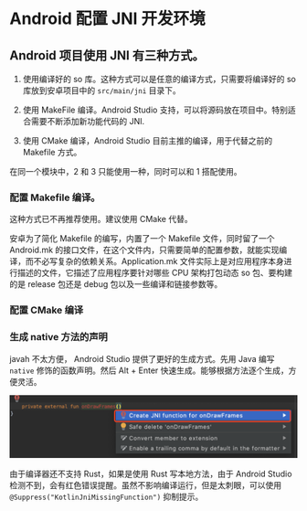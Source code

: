 # Android 配置 JNI 开发环境

## Android 项目使用 JNI 有三种方式。

1. 使用编译好的 so 库。这种方式可以是任意的编译方式，只需要将编译好的 so 库放到安卓项目中的 `src/main/jni` 目录下。

2. 使用 MakeFile 编译。Android Studio 支持，可以将源码放在项目中。特别适合需要不断添加新功能代码的 JNI.

3. 使用 CMake 编译，Android Studio 目前主推的编译，用于代替之前的 Makefile 方式。

在同一个模块中，2 和 3 只能使用一种，同时可以和 1 搭配使用。

### 配置 Makefile 编译。

这种方式已不再推荐使用。建议使用 CMake 代替。

安卓为了简化 Makefile 的编写，内置了一个 Makefile 文件，同时留了一个 Android.mk 的接口文件，在这个文件内，只需要简单的配置参数，就能实现编译，而不必写复杂的依赖关系。Application.mk 文件实际上是对应用程序本身进行描述的文件，它描述了应用程序要针对哪些 CPU 架构打包动态 so 包、要构建的是 release 包还是 debug 包以及一些编译和链接参数等。


### 配置 CMake 编译


### 生成 native 方法的声明

javah 不太方便， Android Studio 提供了更好的生成方式。先用 Java 编写 `native` 修饰的函数声明。然后 Alt + Enter 快速生成。能够根据方法逐个生成，方便灵活。

![生成 Native 方法签名](images/quily_create_native_function_declaration.png)

由于编译器还不支持 Rust，如果是使用 Rust 写本地方法，由于 Android Studio 检测不到，会有红色错误提醒。虽然不影响编译运行，但是太刺眼，可以使用 `@Suppress("KotlinJniMissingFunction")` 抑制提示。
